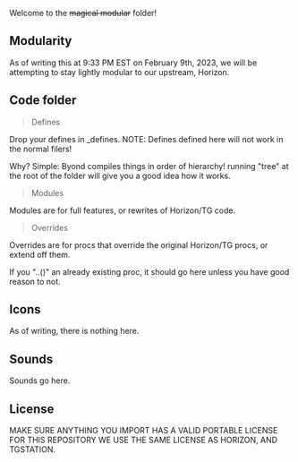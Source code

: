 Welcome to the ~~magical modular~~ folder!

## Modularity

As of writing this at 9:33 PM EST on February 9th, 2023, we will be attempting to stay lightly modular to our upstream, Horizon. 

## Code folder

> Defines

Drop your defines in _defines. NOTE: Defines defined here will not work in the normal filers!

Why? Simple: Byond compiles things in order of hierarchy! running "tree" at the root of the folder
will give you a good idea how it works.

> Modules

Modules are for full features, or rewrites of Horizon/TG code.

> Overrides

Overrides are for procs that override the original Horizon/TG procs, or extend off them.

If you "..()" an already existing proc, it should go here unless you have good reason to not.

## Icons

As of writing, there is nothing here.

## Sounds

Sounds go here.

## License

MAKE SURE ANYTHING YOU IMPORT HAS A VALID PORTABLE LICENSE FOR THIS REPOSITORY
WE USE THE SAME LICENSE AS HORIZON, AND TGSTATION.
